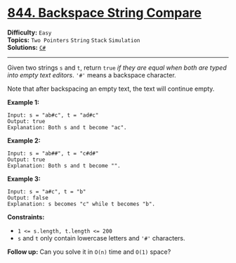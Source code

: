 # [844. Backspace String Compare](https://leetcode.com/problems/backspace-string-compare/)

**Difficulty:** `Easy`  
**Topics:** `Two Pointers` `String` `Stack` `Simulation`  
**Solutions:** [`C#`](../../src/csharp/challenges/Problems/BackspaceStringCompare.cs)  

---

Given two strings `s` and `t`, return `true` *if they are equal when both are typed into empty text editors*. `'#'` means a backspace character.

Note that after backspacing an empty text, the text will continue empty.

**Example 1:**

```
Input: s = "ab#c", t = "ad#c"
Output: true
Explanation: Both s and t become "ac".
```

**Example 2:**

```
Input: s = "ab##", t = "c#d#"
Output: true
Explanation: Both s and t become "".
```

**Example 3:**

```
Input: s = "a#c", t = "b"
Output: false
Explanation: s becomes "c" while t becomes "b".
```

**Constraints:**

* `1 <= s.length, t.length <= 200`
* `s` and `t` only contain lowercase letters and `'#'` characters.

**Follow up:** Can you solve it in `O(n)` time and `O(1)` space?
